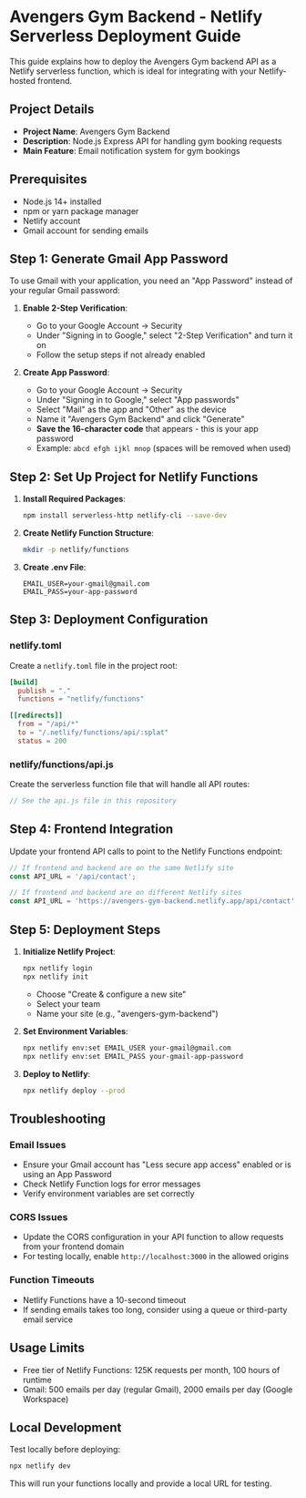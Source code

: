 # Avengers Gym Backend - Netlify Serverless Deployment Guide

This guide explains how to deploy the Avengers Gym backend API as a Netlify serverless function, which is ideal for integrating with your Netlify-hosted frontend.

## Project Details

- **Project Name**: Avengers Gym Backend
- **Description**: Node.js Express API for handling gym booking requests
- **Main Feature**: Email notification system for gym bookings

## Prerequisites

- Node.js 14+ installed
- npm or yarn package manager
- Netlify account
- Gmail account for sending emails

## Step 1: Generate Gmail App Password

To use Gmail with your application, you need an "App Password" instead of your regular Gmail password:

1. **Enable 2-Step Verification**:
   - Go to your Google Account → Security
   - Under "Signing in to Google," select "2-Step Verification" and turn it on
   - Follow the setup steps if not already enabled

2. **Create App Password**:
   - Go to your Google Account → Security
   - Under "Signing in to Google," select "App passwords"
   - Select "Mail" as the app and "Other" as the device
   - Name it "Avengers Gym Backend" and click "Generate"
   - **Save the 16-character code** that appears - this is your app password
   - Example: `abcd efgh ijkl mnop` (spaces will be removed when used)

## Step 2: Set Up Project for Netlify Functions

1. **Install Required Packages**:
   ```bash
   npm install serverless-http netlify-cli --save-dev
   ```

2. **Create Netlify Function Structure**:
   ```bash
   mkdir -p netlify/functions
   ```

3. **Create .env File**:
   ```
   EMAIL_USER=your-gmail@gmail.com
   EMAIL_PASS=your-app-password
   ```

## Step 3: Deployment Configuration

### netlify.toml

Create a `netlify.toml` file in the project root:

```toml
[build]
  publish = "."
  functions = "netlify/functions"

[[redirects]]
  from = "/api/*"
  to = "/.netlify/functions/api/:splat"
  status = 200
```

### netlify/functions/api.js

Create the serverless function file that will handle all API routes:

```javascript
// See the api.js file in this repository
```

## Step 4: Frontend Integration

Update your frontend API calls to point to the Netlify Functions endpoint:

```javascript
// If frontend and backend are on the same Netlify site
const API_URL = '/api/contact';

// If frontend and backend are on different Netlify sites
const API_URL = 'https://avengers-gym-backend.netlify.app/api/contact';
```

## Step 5: Deployment Steps

1. **Initialize Netlify Project**:
   ```bash
   npx netlify login
   npx netlify init
   ```
   - Choose "Create & configure a new site"
   - Select your team
   - Name your site (e.g., "avengers-gym-backend")

2. **Set Environment Variables**:
   ```bash
   npx netlify env:set EMAIL_USER your-gmail@gmail.com
   npx netlify env:set EMAIL_PASS your-gmail-app-password
   ```

3. **Deploy to Netlify**:
   ```bash
   npx netlify deploy --prod
   ```

## Troubleshooting

### Email Issues
- Ensure your Gmail account has "Less secure app access" enabled or is using an App Password
- Check Netlify Function logs for error messages
- Verify environment variables are set correctly

### CORS Issues
- Update the CORS configuration in your API function to allow requests from your frontend domain
- For testing locally, enable `http://localhost:3000` in the allowed origins

### Function Timeouts
- Netlify Functions have a 10-second timeout
- If sending emails takes too long, consider using a queue or third-party email service

## Usage Limits

- Free tier of Netlify Functions: 125K requests per month, 100 hours of runtime
- Gmail: 500 emails per day (regular Gmail), 2000 emails per day (Google Workspace)

## Local Development

Test locally before deploying:

```bash
npx netlify dev
```

This will run your functions locally and provide a local URL for testing. 